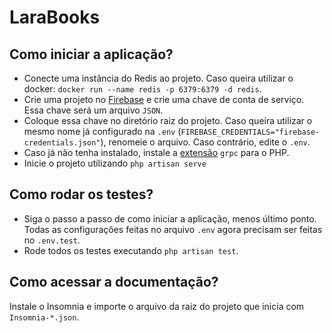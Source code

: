 # LaraBooks

## Como iniciar a aplicação?

- Conecte uma instância do Redis ao projeto. Caso queira utilizar o docker: `docker run --name redis -p 6379:6379 -d redis`.
- Crie uma projeto no [Firebase](https://console.firebase.google.com/u/0/) e crie uma chave de conta de serviço. Essa chave será um arquivo `JSON`.
- Coloque essa chave no diretório raiz do projeto. Caso queira utilizar o mesmo nome já configurado na `.env` (`FIREBASE_CREDENTIALS="firebase-credentials.json"`), renomeie o arquivo. Caso contrário, edite o `.env`.
- Caso já não tenha instalado, instale a [extensão](https://cloud.google.com/php/grpc?hl=pt-br) `grpc` para o PHP.
- Inicie o projeto utilizando `php artisan serve`

## Como rodar os testes?

- Siga o passo a passo de como iniciar a aplicação, menos último ponto. Todas as configurações feitas no arquivo `.env` agora precisam ser feitas no `.env.test`.
- Rode todos os testes executando `php artisan test`.

## Como acessar a documentação?

Instale o Insomnia e importe o arquivo da raiz do projeto que inicia com `Insomnia-*.json`.
